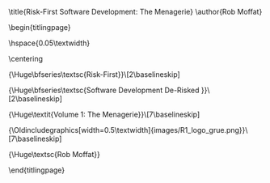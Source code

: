 \title{Risk-First Software Development: The Menagerie}
\author{Rob Moffat}

\begin{titlingpage}

\hspace{0.05\textwidth} 

\centering

{\Huge\bfseries\textsc{Risk-First}}\\[2\baselineskip]

{\Huge\bfseries\textsc{Software Development De-Risked }}\\[2\baselineskip]

{\Huge\textit{Volume 1: The Menagerie}}\\[7\baselineskip]

{\Oldincludegraphics[width=0.5\textwidth]{images/R1_logo_grue.png}}\\[7\baselineskip]

{\Huge\textsc{Rob Moffat}}


\end{titlingpage}